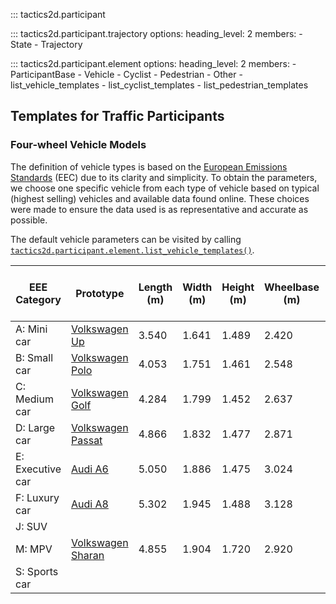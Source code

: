 ::: tactics2d.participant

::: tactics2d.participant.trajectory
    options:
        heading_level: 2
        members:
            - State
            - Trajectory

::: tactics2d.participant.element
    options:
        heading_level: 2
        members:
            - ParticipantBase
            - Vehicle
            - Cyclist
            - Pedestrian
            - Other
            - list_vehicle_templates
            - list_cyclist_templates
            - list_pedestrian_templates

## Templates for Traffic Participants

### Four-wheel Vehicle Models

The definition of vehicle types is based on the [European Emissions Standards](https://en.wikipedia.org/wiki/Vehicle_size_class#EEC) (EEC) due to its clarity and simplicity. To obtain the parameters, we choose one specific vehicle from each type of vehicle based on typical (highest selling) vehicles and available data found online. These choices were made to ensure the data used is as representative and accurate as possible.

The default vehicle parameters can be visited by calling [`tactics2d.participant.element.list_vehicle_templates()`](#tactics2d.participant.element.list_vehicle_templates).

| EEE Category | Prototype | Length (m) | Width (m) | Height (m) | Wheelbase (m) | Front overhang (m) | Rear overhang (m) | Kerb Weight (kg) | Max speed (m/s) | 0-100 km/h (s) | Driven mode |
| --- | --- | --- | --- | --- | --- | --- | --- | --- | --- | --- | --- |
| A: Mini car | [Volkswagen Up](https://en.wikipedia.org/wiki/Volkswagen_Up) | 3.540 | 1.641 | 1.489 | 2.420 | 0.585 | 0.535 | 1070 | 44.444 | 14.4 | FWD |
| B: Small car | [Volkswagen Polo](https://en.wikipedia.org/wiki/Volkswagen_Polo) | 4.053 | 1.751 | 1.461 | 2.548 | 0.824 | 0.681 | 1565 | 52.778 | 8.2 | FWD |
| C: Medium car | [Volkswagen Golf](https://en.wikipedia.org/wiki/Volkswagen_Golf_Mk8) | 4.284 | 1.799 | 1.452 | 2.637 | 0.880 | 0.767 | 1620 | 69.444 | 5.4 | FWD |
| D: Large car | [Volkswagen Passat](https://en.wikipedia.org/wiki/Volkswagen_Passat_(B8)) | 4.866 | 1.832 | 1.477 | 2.871 | 0.955 | 1.040 | 1735 | 58.333 | 8.4 | FWD |
| E: Executive car | [Audi A6](https://en.wikipedia.org/wiki/Audi_A6) | 5.050 | 1.886 | 1.475 | 3.024 | 0.921 | 1.105  | 2175 | 63.889 | 6.7 | FWD |
| F: Luxury car | [Audi A8](https://en.wikipedia.org/wiki/Audi_A8#Fourth_generation_(D5;_2018%E2%80%93present)) | 5.302 | 1.945 | 1.488 | 3.128 | 0.989 | 1.185 | 2520 | 69.444 | 6.7 | AWD |
| J: SUV | 
| M: MPV | [Volkswagen Sharan](https://en.wikipedia.org/wiki/Volkswagen_Sharan) | 4.855 | 1.904 | 1.720 | 2.920 | 0.968 | 0.967 | 1923 | 55.556 | 9.9 | AWD |
| S: Sports car | 
